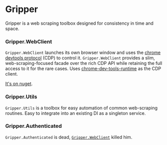 # Gripper

Gripper is a web scraping toolbox designed for consistency in time and space.

### <a name="WebClient"></a> Gripper.WebClient 
`Gripper.WebClient` launches its own browser window and uses the [chrome devtools protocol](https://chromedevtools.github.io/devtools-protocol/) (CDP) to control it.
`Gripper.WebClient` provides a slim, web-scraping-focused facade over the rich CDP API while retaining the full access to it for the rare cases. Uses [chrome-dev-tools-runtime](https://github.com/BaristaLabs/chrome-dev-tools-runtime) as the CDP client.

[It's on nuget](https://www.nuget.org/packages/Gripper.WebClient).


### Gripper.Utils
`Gripper.Utils` is a toolbox for easy automation of common web-scraping routines. Easy to integrate into an existing DI as a singleton service.


### Gripper.Authenticated
`Gripper.Authenticated` is dead, [`Gripper.WebClient`](#WebClient) killed him.

